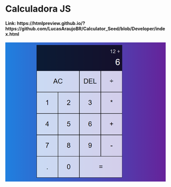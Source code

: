 <h1>Calculadora JS</h1>

<h4>Link: https://htmlpreview.github.io/?https://github.com/LucasAraujoBR/Calculator_Seed/blob/Developer/index.html </h4>

<img src="telaCalculadora.PNG" alt="Print da calculadora"/>
